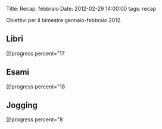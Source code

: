 Title: Recap: febbraio
Date:  2012-02-29 14:00:00
tags: recap

Obiettivi per il bimestre gennaio-febbraio 2012.

## Libri ##
[[!progress percent="17

## Esami ##
[[!progress percent="18

## Jogging ##
<!-- totale attività annue=96 -->
[[!progress percent="8

